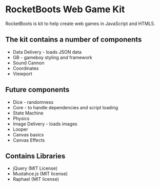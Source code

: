 
# RocketBoots Web Game Kit

RocketBoots is kit to help create web games in JavaScript and HTML5.

## The kit contains a number of components

* Data Delivery - loads JSON data
* GB - gameboy styling and framework
* Sound Cannon
* Coordinates
* Viewport

## Future components

* Dice - randomness
* Core - to handle dependencies and script loading
* State Machine
* Physics
* Image Delivery - loads images
* Looper
* Canvas basics
* Canvas Effects

## Contains Libraries

* jQuery (MIT License)
* Mustahce.js (MIT license)
* Raphael (MIT license)